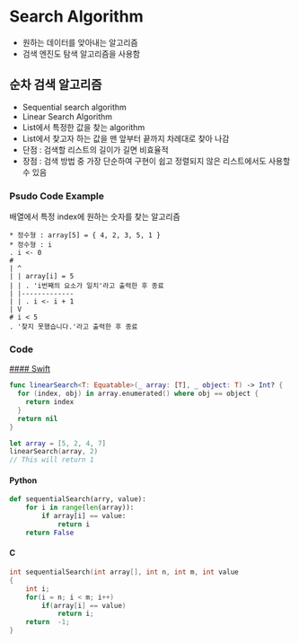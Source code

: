 # Search Algorithm

* 원하는 데이터를 앚아내는 알고리즘
* 검색 엔진도 탐색 알고리즘을 사용함

## 순차 검색 알고리즘
* Sequential search algorithm
* Linear Search Algorithm
* List에서 특정한 값을 찾는 algorithm
* List에서 찾고자 하는 값을 맨 앞부터 끝까지 차례대로 찾아 나감
* 단점 : 검색할 리스트의 길이가 길면 비효율적
* 장점 : 검색 방법 중 가장 단순하여 구현이 쉽고 정렬되지 않은 리스트에서도 사용할 수 있음

### Psudo Code Example

배열에서 특정 index에 원하는 숫자를 찾는 알고리즘

```
* 정수형 : array[5] = { 4, 2, 3, 5, 1 }
* 정수형 : i
. i <- 0
#
| ^
| | array[i] = 5
| | . 'i번째의 요소가 일치'라고 출력한 후 종료
| |-------------
| | . i <- i + 1
| V
# i < 5
. '찾지 못했습니다.'라고 출력한 후 종료
```

### Code

[#### Swift](LinearSearch.playground)
```swift
func linearSearch<T: Equatable>(_ array: [T], _ object: T) -> Int? {
  for (index, obj) in array.enumerated() where obj == object {
    return index
  }
  return nil
}

let array = [5, 2, 4, 7]
linearSearch(array, 2)
// This will return 1
```

#### Python
```Python
def sequentialSearch(arry, value):
	for i in range(len(array)):
		if array[i] == value:
			return i
	return False
```
#### C
```C
int sequentialSearch(int array[], int n, int m, int value
{
	int i;
	for(i = n; i < m; i++)
		if(array[i] == value)
			return i;
	return  -1;
}
```
